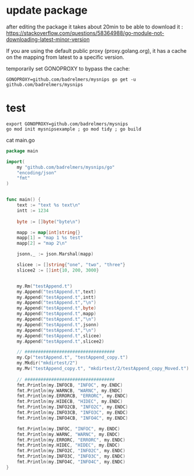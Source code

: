 # update package
after editing the package it takes about 20min to be able to download it : https://stackoverflow.com/questions/58364988/go-module-not-downloading-latest-minor-version

If you are using the default public proxy (proxy.golang.org), it has a cache on the mapping from latest to a specific version.

temporarily set GONOPROXY to bypass the cache:
```
GONOPROXY=github.com/badrelmers/mysnips go get -u github.com/badrelmers/mysnips
```

# test
```
export GONOPROXY=github.com/badrelmers/mysnips
go mod init mysnipsexample ; go mod tidy ; go build 
```

cat main.go 
```go
package main

import(
    my "github.com/badrelmers/mysnips/go"
    "encoding/json"
    "fmt"
)


func main() {
    text := "text %s text\n"
    intt := 1234
    
    byte := []byte("byte\n")

    mapp := map[int]string{}
    mapp[1] = "map 1 %s test"
    mapp[2] = "map 2\n"

    jsonn,_ := json.Marshal(mapp)

    slicee := []string{"one", "two", "three"}
    slicee2 := []int{10, 200, 3000}


    my.Rm("testAppend.t")
    my.Append("testAppend.t",text)
    my.Append("testAppend.t",intt)
    my.Append("testAppend.t","\n")
    my.Append("testAppend.t",byte)
    my.Append("testAppend.t",mapp)
    my.Append("testAppend.t","\n")
    my.Append("testAppend.t",jsonn)
    my.Append("testAppend.t","\n")
    my.Append("testAppend.t",slicee)
    my.Append("testAppend.t",slicee2)

    // ##################################
    my.Cp("testAppend.t", "testAppend_copy.t")
    my.Mkdir("mkdirtest/2")
    my.Mv("testAppend_copy.t", "mkdirtest/2/testAppend_copy_Moved.t")
    
    // ##################################
    fmt.Println(my.INFOCB, "INFOC", my.ENDC)
    fmt.Println(my.WARNCB, "WARNC", my.ENDC)
    fmt.Println(my.ERRORCB, "ERRORC", my.ENDC)
    fmt.Println(my.HIDECB, "HIDEC", my.ENDC)
    fmt.Println(my.INFO2CB, "INFO2C", my.ENDC)
    fmt.Println(my.INFO3CB, "INFO3C", my.ENDC)
    fmt.Println(my.INFO4CB, "INFO4C", my.ENDC)

    fmt.Println(my.INFOC, "INFOC", my.ENDC)
    fmt.Println(my.WARNC, "WARNC", my.ENDC)
    fmt.Println(my.ERRORC, "ERRORC", my.ENDC)
    fmt.Println(my.HIDEC, "HIDEC", my.ENDC)
    fmt.Println(my.INFO2C, "INFO2C", my.ENDC)
    fmt.Println(my.INFO3C, "INFO3C", my.ENDC)
    fmt.Println(my.INFO4C, "INFO4C", my.ENDC)
}

```
